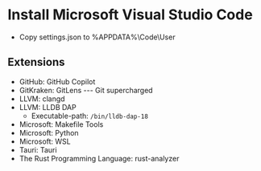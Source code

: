 # Install Microsoft Visual Studio Code

- Copy settings.json to %APPDATA%\Code\User

## Extensions

- GitHub: GitHub Copilot
- GitKraken: GitLens --- Git supercharged
- LLVM: clangd
- LLVM: LLDB DAP
  - Executable-path: `/bin/lldb-dap-18`
- Microsoft: Makefile Tools
- Microsoft: Python
- Microsoft: WSL
- Tauri: Tauri
- The Rust Programming Language: rust-analyzer
